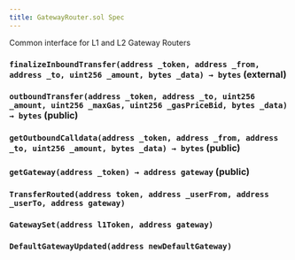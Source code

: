 ```yaml
---
title: GatewayRouter.sol Spec
---
```


Common interface for L1 and L2 Gateway Routers

### `finalizeInboundTransfer(address _token, address _from, address _to, uint256 _amount, bytes _data) → bytes` (external)

### `outboundTransfer(address _token, address _to, uint256 _amount, uint256 _maxGas, uint256 _gasPriceBid, bytes _data) → bytes` (public)

### `getOutboundCalldata(address _token, address _from, address _to, uint256 _amount, bytes _data) → bytes` (public)

### `getGateway(address _token) → address gateway` (public)

### `TransferRouted(address token, address _userFrom, address _userTo, address gateway)`

### `GatewaySet(address l1Token, address gateway)`

### `DefaultGatewayUpdated(address newDefaultGateway)`
